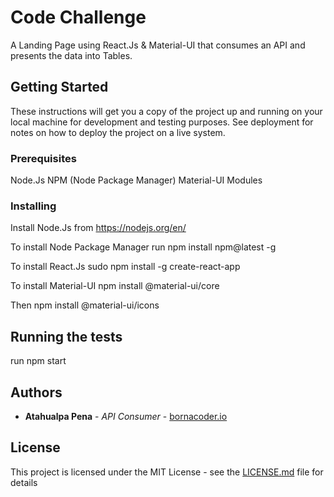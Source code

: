# Code Challenge 

A Landing Page using React.Js & Material-UI that consumes an API and presents the data into Tables. 

## Getting Started

These instructions will get you a copy of the project up and running on your local machine for development and testing purposes. See deployment for notes on how to deploy the project on a live system.

### Prerequisites

Node.Js 
NPM (Node Package Manager)
Material-UI Modules


### Installing

Install Node.Js from 
https://nodejs.org/en/

To install Node Package Manager 
run npm install npm@latest -g 

To install React.Js
sudo npm install -g create-react-app

To install Material-UI
npm install @material-ui/core

Then 
npm install @material-ui/icons


## Running the tests
run npm start 



## Authors

* **Atahualpa Pena** - *API Consumer* - [bornacoder.io](https://github.com/atahualpapena/)



## License

This project is licensed under the MIT License - see the [LICENSE.md](LICENSE.md) file for details
